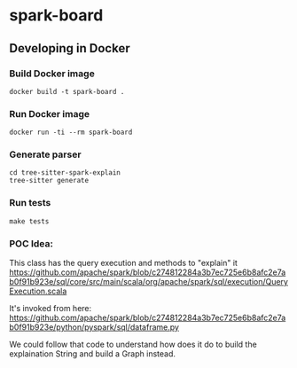 # spark-board

## Developing in Docker

### Build Docker image

```shell
docker build -t spark-board .
```

### Run Docker image

```shell
docker run -ti --rm spark-board
```

### Generate parser
```shell
cd tree-sitter-spark-explain
tree-sitter generate
```

### Run tests
```shell
make tests
```

### POC Idea:
This class has the query execution and methods to "explain" it
https://github.com/apache/spark/blob/c274812284a3b7ec725e6b8afc2e7ab0f91b923e/sql/core/src/main/scala/org/apache/spark/sql/execution/QueryExecution.scala

It's invoked from here:
https://github.com/apache/spark/blob/c274812284a3b7ec725e6b8afc2e7ab0f91b923e/python/pyspark/sql/dataframe.py

We could follow that code to understand how does it do to build the explaination String and build a Graph instead.
